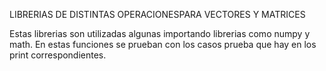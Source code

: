 LIBRERIAS DE DISTINTAS OPERACIONESPARA VECTORES Y MATRICES

Estas librerias son utilizadas algunas importando librerias como numpy y math. En estas funciones se prueban con los casos prueba que hay en los print correspondientes.
